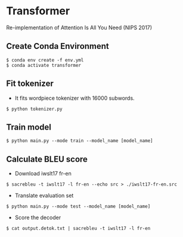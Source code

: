 # Transformer
Re-implementation of Attention Is All You Need (NIPS 2017)

## Create Conda Environment
```
$ conda env create -f env.yml
$ conda activate transformer
```

## Fit tokenizer
- It fits wordpiece tokenizer with 16000 subwords.
```
$ python tokenizer.py
```

## Train model
```
$ python main.py --mode train --model_name [model_name]
```

## Calculate BLEU score
- Download iwslt17 fr-en
```
$ sacrebleu -t iwslt17 -l fr-en --echo src > ./iwslt17-fr-en.src
```

- Translate evaluation set
```
$ python main.py --mode test --model_name [model_name]
```

- Score the decoder
```
$ cat output.detok.txt | sacrebleu -t iwslt17 -l fr-en
```